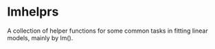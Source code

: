 # lmhelprs
A collection of helper functions for some common tasks in fitting linear models, mainly by lm().
